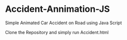 # Accident-Annimation-JS
Simple Animated Car Accident on Road using Java Script

Clone the Repository and simply run Accident.html
